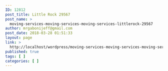 ```yaml
---
ID: 12812
post_title: Little Rock 29567
post_name: >
  moving-services-moving-services-moving-services-littlerock-29567
author: mrgabonijeff@gmail.com
post_date: 2018-03-28 01:51:33
layout: page
link: >
  http://localhost/wordpress/moving-services-moving-services-moving-services-littlerock-29567/
published: true
tags: [ ]
categories: [ ]
---
```

